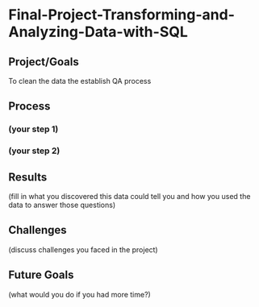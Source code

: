 # Final-Project-Transforming-and-Analyzing-Data-with-SQL

## Project/Goals
To clean the data the establish QA process

## Process
### (your step 1)
### (your step 2)

## Results
(fill in what you discovered this data could tell you and how you used the data to answer those questions)

## Challenges 
(discuss challenges you faced in the project)

## Future Goals
(what would you do if you had more time?)

